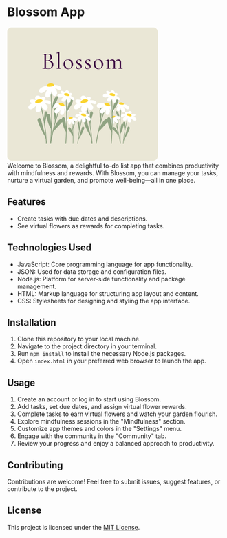 # Blossom App
<img src="/images/blossom-biglogo.png"> </br>
Welcome to Blossom, a delightful to-do list app that combines productivity with mindfulness and rewards. With Blossom, you can manage your tasks, nurture a virtual garden, and promote well-being—all in one place.

## Features

- Create tasks with due dates and descriptions.
- See virtual flowers as rewards for completing tasks.

## Technologies Used

- JavaScript: Core programming language for app functionality.
- JSON: Used for data storage and configuration files.
- Node.js: Platform for server-side functionality and package management.
- HTML: Markup language for structuring app layout and content.
- CSS: Stylesheets for designing and styling the app interface.

## Installation

1. Clone this repository to your local machine.
2. Navigate to the project directory in your terminal.
3. Run `npm install` to install the necessary Node.js packages.
4. Open `index.html` in your preferred web browser to launch the app.

## Usage

1. Create an account or log in to start using Blossom.
2. Add tasks, set due dates, and assign virtual flower rewards.
3. Complete tasks to earn virtual flowers and watch your garden flourish.
4. Explore mindfulness sessions in the "Mindfulness" section.
5. Customize app themes and colors in the "Settings" menu.
6. Engage with the community in the "Community" tab.
7. Review your progress and enjoy a balanced approach to productivity.

## Contributing

Contributions are welcome! Feel free to submit issues, suggest features, or contribute to the project.

## License

This project is licensed under the [MIT License](LICENSE).
